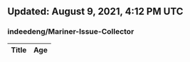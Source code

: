 ## Updated: August 9, 2021, 4:12 PM UTC


### indeedeng/Mariner-Issue-Collector
|**Title**|**Age**|
|:----|:----|